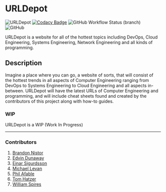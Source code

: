# URLDepot

![URLDepot](https://github.com/eddinn/urldepot/workflows/URLDepot/badge.svg) [![Codacy Badge](https://api.codacy.com/project/badge/Grade/9ac2b3a7b37d4e03aaa15c1491cfea4c)](https://www.codacy.com/manual/Eddinn/urldepot?utm_source=github.com&amp;utm_medium=referral&amp;utm_content=eddinn/urldepot&amp;utm_campaign=Badge_Grade) ![GitHub Workflow Status (branch)](https://img.shields.io/github/workflow/status/eddinn/urldepot/URLDepot/staging?label=Build%3A%20staging) ![GitHub](https://img.shields.io/github/license/eddinn/urldepot)

URLDepot is a website for all of the hottest topics including DevOps, Cloud Engineering, Systems Engineering, Network Engineering and all kinds of programming.

## Description

Imagine a place where you can go, a website of sorts, that will consist of the hottest trends in all aspects of Computer Engineering ranging from DevOps to Systems Engineering to Cloud Engineering and all aspects in-between. URLDepot will have the latest URLs of Computer Engineering and programming, and will include cheat sheets found and created by the contributors of this project along with how-to guides.

### WIP

URLDepot is a WIP (Work In Progress)

---

### Contributors

 1. [Brandon Nistor](https://github.com/minesskylineGTR)
 2. [Edvin Dunaway](https://github.com/eddinn)
 3. [Einar Sigurdsson](https://github.com/Incurso)
 4. [Michael Levan](https://github.com/AdminTurnedDevOps)
 5. [Phil Afable](https://github.com/pafable)
 6. [Tom Hatzer](https://github.com/tomhatzer)
 7. [William Spires](https://github.com/villChurch)
